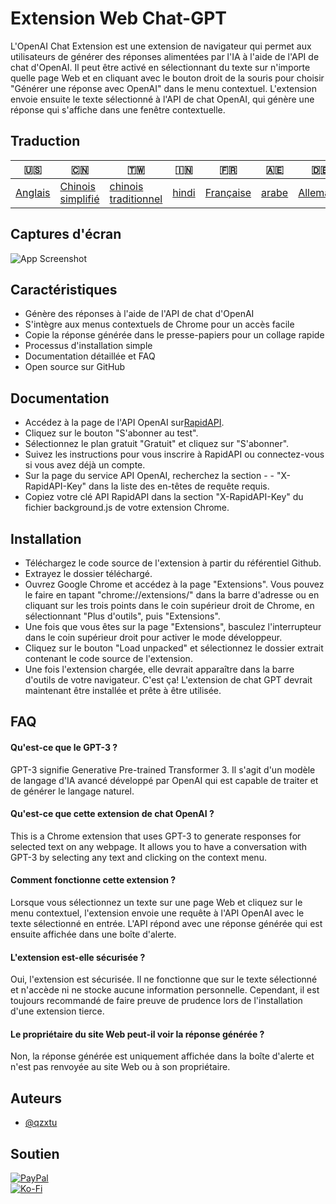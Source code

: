 # Extension Web Chat-GPT

L'OpenAI Chat Extension est une extension de navigateur qui permet aux utilisateurs de générer des réponses alimentées par l'IA à l'aide de l'API de chat d'OpenAI. Il peut être activé en sélectionnant du texte sur n'importe quelle page Web et en cliquant avec le bouton droit de la souris pour choisir "Générer une réponse avec OpenAI" dans le menu contextuel. L'extension envoie ensuite le texte sélectionné à l'API de chat OpenAI, qui génère une réponse qui s'affiche dans une fenêtre contextuelle.

## Traduction

| 🇺🇸                 | 🇨🇳                                 | 🇹🇼                                    | 🇮🇳                  | 🇫🇷                      | 🇦🇪                  | 🇩🇪                     | 🇯🇵                     | 🇪🇸                     |
| -------------------- | ------------------------------------ | --------------------------------------- | --------------------- | ------------------------- | --------------------- | ------------------------ | ------------------------ | ------------------------ |
| [Anglais](README.md) | [Chinois simplifié](README.zh-CN.md) | [chinois traditionnel](README.zh-TW.md) | [hindi](README.hi.md) | [Française](README.fr.md) | [arabe](README.ar.md) | [Allemand](README.de.md) | [Japonais](README.ja.md) | [Espagnol](README.es.md) |

## Captures d'écran

![App Screenshot](https://cdn.discordapp.com/attachments/1008195045960204349/1099103637608878090/New_Website_Blue_Mockup_Instagram_-_Laptop.gif)

## Caractéristiques

-   Génère des réponses à l'aide de l'API de chat d'OpenAI
-   S'intègre aux menus contextuels de Chrome pour un accès facile
-   Copie la réponse générée dans le presse-papiers pour un collage rapide
-   Processus d'installation simple
-   Documentation détaillée et FAQ
-   Open source sur GitHub

## Documentation

-   Accédez à la page de l'API OpenAI sur[RapidAPI](https://rapidapi.com/openai-api-openai-api-default/api/openai80/).
-   Cliquez sur le bouton "S'abonner au test".
-   Sélectionnez le plan gratuit "Gratuit" et cliquez sur "S'abonner".
-   Suivez les instructions pour vous inscrire à RapidAPI ou connectez-vous si vous avez déjà un compte.
-   Sur la page du service API OpenAI, recherchez la section - - "X-RapidAPI-Key" dans la liste des en-têtes de requête requis.
-   Copiez votre clé API RapidAPI dans la section "X-RapidAPI-Key" du fichier background.js de votre extension Chrome.

## Installation

-   Téléchargez le code source de l'extension à partir du référentiel Github.
-   Extrayez le dossier téléchargé.
-   Ouvrez Google Chrome et accédez à la page "Extensions". Vous pouvez le faire en tapant "chrome://extensions/" dans la barre d'adresse ou en cliquant sur les trois points dans le coin supérieur droit de Chrome, en sélectionnant "Plus d'outils", puis "Extensions".
-   Une fois que vous êtes sur la page "Extensions", basculez l'interrupteur dans le coin supérieur droit pour activer le mode développeur.
-   Cliquez sur le bouton "Load unpacked" et sélectionnez le dossier extrait contenant le code source de l'extension.
-   Une fois l'extension chargée, elle devrait apparaître dans la barre d'outils de votre navigateur.
    C'est ça! L'extension de chat GPT devrait maintenant être installée et prête à être utilisée.

## FAQ

#### Qu'est-ce que le GPT-3 ?

GPT-3 signifie Generative Pre-trained Transformer 3. Il s'agit d'un modèle de langage d'IA avancé développé par OpenAI qui est capable de traiter et de générer le langage naturel.

#### Qu'est-ce que cette extension de chat OpenAI ?

This is a Chrome extension that uses GPT-3 to generate responses for selected text on any webpage. It allows you to have a conversation with GPT-3 by selecting any text and clicking on the context menu.

#### Comment fonctionne cette extension ?

Lorsque vous sélectionnez un texte sur une page Web et cliquez sur le menu contextuel, l'extension envoie une requête à l'API OpenAI avec le texte sélectionné en entrée. L'API répond avec une réponse générée qui est ensuite affichée dans une boîte d'alerte.

#### L'extension est-elle sécurisée ?

Oui, l'extension est sécurisée. Il ne fonctionne que sur le texte sélectionné et n'accède ni ne stocke aucune information personnelle. Cependant, il est toujours recommandé de faire preuve de prudence lors de l'installation d'une extension tierce.

#### Le propriétaire du site Web peut-il voir la réponse générée ?

Non, la réponse générée est uniquement affichée dans la boîte d'alerte et n'est pas renvoyée au site Web ou à son propriétaire.

## Auteurs

-   [@qzxtu](https://www.github.com/qzxtu)

## Soutien

[![PayPal](https://img.shields.io/badge/PayPal-00457C?style=for-the-badge&logo=paypal&logoColor=white)](https://paypal.me/nova355killer)  
[![Ko-Fi](https://img.shields.io/badge/kofi-00457C?style=for-the-badge&logo=ko-fi&logoColor=white)](https://ko-fi.com/nova355)

